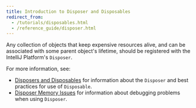 ```yaml
---
title: Introduction to Disposer and Disposables
redirect_from:
  - /tutorials/disposables.html
  - /reference_guide/disposer.html
---
```

<!-- Copyright 2000-2020 JetBrains s.r.o. and other contributors. Use of this source code is governed by the Apache 2.0 license that can be found in the LICENSE file. -->

Any collection of objects that keep expensive resources alive, and can be associated with some parent object's lifetime, should be registered with the IntelliJ Platform's `Disposer`. 

For more information, see:
* [Disposers and Disposables](/reference_guide/disposer_guide.md) for information about the `Disposer` and best practices for use of `Disposable`.
* [Disposer Memory Issues](/reference_guide/disposer_leaks.md) for information about debugging problems when using `Disposer`.
